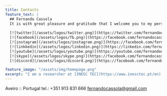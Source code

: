 ```yaml
---
title: Contacts
feature_text: |
  ## Fernando Cassola
  It is with great pleasure and gratitude that I welcome you to my personal website
  
  [![twitter](/assets/logos/twitter.png)](https://twitter.com/fernandocassola){:style="background: none"}
  [![facebook](/assets/logos/fb.png)](https://facebook.com/fernandocassola){:style="background: none"}
  [![instagram](/assets/logos/instagram.png)](https://facebook.com/fernandocassola){:style="background: none"}
  [![linkkedin](/assets/logos/linkedin.png)](https://linkedin.com/fernandocassola){:style="background: none"}
  [![youtube](/assets/logos/youtube.png)](https://youtube.com/fernandocassola){:style="background: none"}
  [![skype](/assets/logos/skype.png)](https://facebook.com/fernandocassola){:style="background: none"}
  [![discord](/assets/logos/discord.png)](https://facebook.com/fernandocassola){:style="background: none"}

feature_image: "/assets/img/homepage.png"
excerpt: "I am a researcher at [INESC TEC](https://www.inesctec.pt/en) and invited assistant at [FEUP](https://sigarra.up.pt/feup/en/WEB_PAGE.INICIAL)."
---
```

Aveiro :: Portugal
tel.: +351 913 831 666
fernandocassola@gmail.com